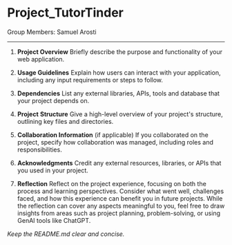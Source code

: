 # Project_TutorTinder
 Group Members: Samuel Arosti

_____________________________________________________________________________________
1. **Project Overview**
Briefly describe the purpose and functionality of your web application.

2. **Usage Guidelines**
Explain how users can interact with your application, including any input requirements or steps to follow.

3. **Dependencies**
List any external libraries, APIs, tools and database that your project depends on.

4. **Project** **Structure**
Give a high-level overview of your project's structure, outlining key files and directories.

5. **Collaboration Information** (if applicable)
If you collaborated on the project, specify how collaboration was managed, including roles and responsibilities.

6. **Acknowledgments**
Credit any external resources, libraries, or APIs that you used in your project.

7. **Reflection**
Reflect on the project experience, focusing on both the process and learning perspectives. Consider what went well, challenges faced, and how this experience can benefit you in future projects. While the reflection can cover any aspects meaningful to you, feel free to draw insights from areas such as project planning, problem-solving, or using GenAI tools like ChatGPT.

*Keep the README.md clear and concise.*